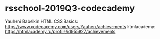 # rsschool-2019Q3-codecademy
Yauheni Babeikin
HTML CSS Basics: https://www.codecademy.com/users/Yauheni/achievements
htmlacademy: https://htmlacademy.ru/profile/id955927/achievements